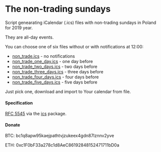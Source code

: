 # The non-trading sundays

Script genearating iCalendar (.ics) files with non-trading sundays in Poland for 2019 year.

They are all-day events.

You can choose one of six files without or with notifications at 12:00:

* [non_trade.ics](https://github.com/oscyp/non-trade-sun/releases/download/v0.1/non_trade.ics) - no notifications 
* [non_trade_one_day.ics](https://github.com/oscyp/non-trade-sun/releases/download/v0.1/non_trade_one_day.ics) - one day before
* [non_trade_two_days.ics](https://github.com/oscyp/non-trade-sun/releases/download/v0.1/non_trade_two_days.ics) - two days before
* [non_trade_three_days.ics](https://github.com/oscyp/non-trade-sun/releases/download/v0.1/non_trade_three_days.ics) - three days before
* [non_trade_four_days.ics](https://github.com/oscyp/non-trade-sun/releases/download/v0.1/non_trade_four_days.ics) - four days before
* [non_trade_five_days.ics](https://github.com/oscyp/non-trade-sun/releases/download/v0.1/non_trade_five_days.ics) - five days before

Just pick one, download and import to Your calendar from file.

#### Specification

[RFC 5545](https://tools.ietf.org/html/rfc5545) via the [ics](https://www.npmjs.com/package/ics) package.

#### Donate

BTC: bc1q8apw95kaejpathtvjzukeex4gdn87lznnv2yve

ETH:  0xc1F0bF33a278c1d8AeC86192848152471711bD0a 
